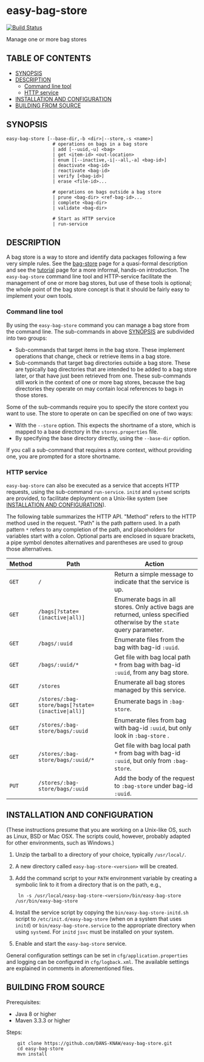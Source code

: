 easy-bag-store
==============
[![Build Status](https://travis-ci.org/DANS-KNAW/easy-bag-store.png?branch=master)](https://travis-ci.org/DANS-KNAW/easy-bag-store)

Manage one or more bag stores

TABLE OF CONTENTS
-----------------

* [SYNOPSIS](#synopsis)
* [DESCRIPTION](#description)
    + [Command line tool](#command-line-tool)
    + [HTTP service](#http-service)
* [INSTALLATION AND CONFIGURATION](#installation-and-configuration)
* [BUILDING FROM SOURCE](#building-from-source)

SYNOPSIS
--------

    easy-bag-store [--base-dir,-b <dir>|--store,-s <name>]
                     # operations on bags in a bag store
                     | add [--uuid,-u] <bag>
                     | get <item-id> <out-location>
                     | enum [[--inactive,-i|--all,-a] <bag-id>]
                     | deactivate <bag-id>
                     | reactivate <bag-id>
                     | verify [<bag-id>]
                     | erase <file-id>...
                     
                     # operations on bags outside a bag store
                     | prune <bag-dir> <ref-bag-id>...
                     | complete <bag-dir>
                     | validate <bag-dir>
                     
                     # Start as HTTP service
                     | run-service
                          

DESCRIPTION
-----------

A bag store is a way to store and identify data packages following a few very simple rules. See the [bag-store] page
for a quasi-formal description and see the [tutorial] page for a more informal, hands-on introduction. The `easy-bag-store` 
command line tool and HTTP-service facilitate the management of one or more bag stores, but use of these tools is optional; 
the whole point of the bag store concept is that it should be fairly easy to implement your own tools.

[bag-store]: doc/bag-store.md
[tutorial]: doc/tutorial.md

### Command line tool
By using the `easy-bag-store` command you can manage a bag store from the command line. The sub-commands in above 
[SYNOPSIS](#synopsis) are subdivided into two groups:

* Sub-commands that target items in the bag store. These implement operations that change, check or retrieve items in a bag store.
* Sub-commands that target bag directories outside a bag store. These are typically bag directories that are intended to be 
  added to a bag store later, or that have just been retrieved from one. These sub-commands still work in the context of one or
  more bag stores, because the bag directories they operate on may contain local references to bags in those stores.
  
Some of the sub-commands require you to specify the store context you want to use. The store to operate on can be specified
on one of two ways:

* With the `--store` option. This expects the shortname of a store, which is mapped to a base directory in the `stores.properties`
  file.
* By specifying the base directory directly, using the `--base-dir` option.

If you call a sub-command that requires a store context, without providing one, you are prompted for a store shortname.

### HTTP service
`easy-bag-store` can also be executed as a service that accepts HTTP requests, using the sub-command `run-service`. `initd` and
`systemd` scripts are provided, to facilitate deployment on a Unix-like system (see [INSTALLATION AND CONFIGURATION](#installation-and-configuration)).

The following table summarizes the HTTP API. "Method" refers to the HTTP method used in the request. "Path" is the path pattern used.
In a path pattern `*` refers to any completion of the path, and placeholders for variables start with a colon. Optional parts are enclosed
in square brackets, a pipe symbol denotes alternatives and parentheses are used to group those alternatives.

Method | Path                                             |Action
-------|--------------------------------------------------|------------------------------------
`GET`  | `/`                                              | Return a simple message to indicate that the service is up.
`GET`  | `/bags[?state=(inactive\|all)]`                  | Enumerate bags in all stores. Only active bags are returned, unless specified otherwise by the `state` query parameter.
`GET`  | `/bags/:uuid`                                    | Enumerate files from the bag with bag-id `:uuid`.
`GET`  | `/bags/:uuid/*`                                  | Get file with bag local path `*` from bag with bag-id `:uuid`, from any bag store.
`GET`  | `/stores`                                        | Enumerate all bag stores managed by this service.     
`GET`  | `/stores/:bag-store/bags[?state=(inactive\|all)]`| Enumerate bags in `:bag-store`.
`GET`  | `/stores/:bag-store/bags/:uuid`                  | Enumerate files from bag with bag-id `:uuid`, but only look in `:bag-store` .
`GET`  | `/stores/:bag-store/bags/:uuid/*`                | Get file with bag local path `*` from bag with bag-id `:uuid`, but only from `:bag-store`.
`PUT`  | `/stores/:bag-store/bags/:uuid`                  | Add the body of the request to `:bag-store` under bag-id `:uuid`.


INSTALLATION AND CONFIGURATION
------------------------------

(These instructions presume that you are working on a Unix-like OS, such as Linux, BSD or Mac OSX. The 
scripts could, however, probably adapted for other environments, such as Windows.)

1. Unzip the tarball to a directory of your choice, typically `/usr/local/`.
2. A new directory called `easy-bag-store-<version>` will be created.
3. Add the command script to your `PATH` environment variable by creating a symbolic link to it from 
   a directory that is on the path, e.g.,
   
        ln -s /usr/local/easy-bag-store-<version>/bin/easy-bag-store /usr/bin/easy-bag-store
4. Install the service script by copying the `bin/easy-bag-store-initd.sh` script to `/etc/init.d/easy-bag-store`
   (when on a system that uses `initd`) or `bin/easy-bag-store.service` to the appropriate directory
   when using `systemd`. For `initd` `jsvc` must be installed on your system.
5. Enable and start the `easy-bag-store` service.

General configuration settings can be set in `cfg/application.properties` and logging can be configured
in `cfg/logback.xml`. The available settings are explained in comments in aforementioned files.


BUILDING FROM SOURCE
--------------------

Prerequisites:

* Java 8 or higher
* Maven 3.3.3 or higher

Steps:

        git clone https://github.com/DANS-KNAW/easy-bag-store.git
        cd easy-bag-store
        mvn install
